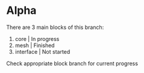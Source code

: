 # Alpha

There are 3 main blocks of this branch:

1. core | In progress
2. mesh | Finished
3. interface | Not started

Check appropriate block branch for current progress
